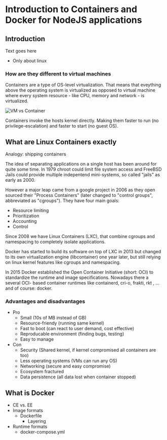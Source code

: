 # Introduction to Containers and Docker for NodeJS applications

## Introduction

Text goes here

- Only about linux

### How are they different to virtual machines

Containers are a type of OS-level virtualization. That means that eveything
above the operating system is virtualized as opposed to virtual machine where
every system resource - like CPU, memory and network - is virtualized.

![VM vs
Container](https://blog.netapp.com/wp-content/uploads/2016/03/Screen-Shot-2018-03-20-at-9.24.09-AM-935x500.png)

Containers invoke the hosts kernel directly. Making them faster to run (no
privilege-escalation) and faster to start (no guest OS).

## What are Linux Containers exactly

Analogy: shipping containers

The idea of separating applications on a single host has been around for quite
some time. In 1979 chroot could limit file system access and FreeBSD Jails could
provide multiple indepentend mini-systems, so called "jails" as early as 2000.

However a major leap came from a google project in 2006 as they open sourced
their "Process Containers" (later changed to "control groups", abbreviated as
"cgroups"). They have four main goals:

- Resource limiting
- Prioritization
- Accounting
- Control

Since 2008 we have Linux Containers (LXC), that combine cgroups and namespacing
to completely isolate applications.

Docker has started to build its software on top of LXC in 2013 but changed to
its own virtualization engine (libcontainer) one year later, but still relying
on linux kernel features like cgroups and namespacing.

In 2015 Docker established the Open Container Initiative (short: OCI) to
standardize the runtime and image specifications. Nowadays there a several OCI-
based container runtimes like containerd, cri-o, frakti, rkt , ... and of
course: docker.

### Advantages and disadvantages

- Pro
  - Small (10s of MB instead of GB)
  - Resource-friendy (running same kernel)
  - Fast to boot (can react to user demand, cost effective)
  - Reproducable environment (finding bugs, testing)
  - Easy to manage
- Con
  - Security (Shared kernel, if kernel compromised all containers are too)
  - Less operating systems (VMs can run any OS)
  - Networking (secure and easy compromise)
  - Ecosystem fractured
  - Data persistence (all data lost when container stopped)

## What is Docker

- CE vs. EE
- Image formats
  - Dockerfile
    - Layering
- Runtime formats
  - docker-compose.yml
